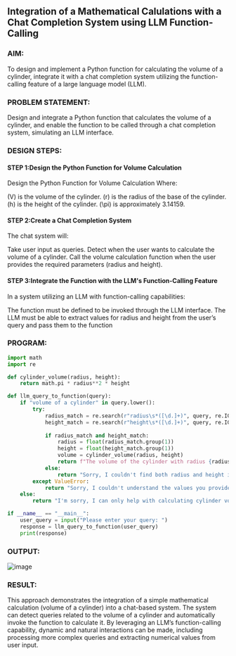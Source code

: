## Integration of a Mathematical Calulations with a Chat Completion System using LLM Function-Calling

### AIM:
To design and implement a Python function for calculating the volume of a cylinder, integrate it with a chat completion system utilizing the function-calling feature of a large language model (LLM).

### PROBLEM STATEMENT:
Design and integrate a Python function that calculates the volume of a cylinder, and enable the function to be called through a chat completion system, simulating an LLM interface.

### DESIGN STEPS:

#### STEP 1:Design the Python Function for Volume Calculation
Design the Python Function for Volume Calculation
Where:

(V) is the volume of the cylinder.
(r) is the radius of the base of the cylinder.
(h) is the height of the cylinder.
(\pi) is approximately 3.14159.

#### STEP 2:Create a Chat Completion System
The chat system will:

Take user input as queries.
Detect when the user wants to calculate the volume of a cylinder.
Call the volume calculation function when the user provides the required parameters (radius and height).

#### STEP 3:Integrate the Function with the LLM's Function-Calling Feature
In a system utilizing an LLM with function-calling capabilities:

The function must be defined to be invoked through the LLM interface.
The LLM must be able to extract values for radius and height from the user’s query and pass them to the function
### PROGRAM:
```python
import math
import re

def cylinder_volume(radius, height):
    return math.pi * radius**2 * height

def llm_query_to_function(query):
    if "volume of a cylinder" in query.lower():
        try:
            radius_match = re.search(r"radius\s*([\d.]+)", query, re.IGNORECASE)
            height_match = re.search(r"height\s*([\d.]+)", query, re.IGNORECASE)
            
            if radius_match and height_match:
                radius = float(radius_match.group(1))
                height = float(height_match.group(1))
                volume = cylinder_volume(radius, height)
                return f"The volume of the cylinder with radius {radius} units and height {height} units is {volume:.2f} cubic units."
            else:
                return "Sorry, I couldn't find both radius and height in the query. Please make sure to specify both."
        except ValueError:
            return "Sorry, I couldn't understand the values you provided. Please specify the radius and height clearly."
    else:
        return "I'm sorry, I can only help with calculating cylinder volumes."

if __name__ == "__main__":
    user_query = input("Please enter your query: ")
    response = llm_query_to_function(user_query)
    print(response)
``` 
### OUTPUT:
![image](https://github.com/user-attachments/assets/a56226e0-f106-4a61-b577-3006869bf5bf)


### RESULT:
This approach demonstrates the integration of a simple mathematical calculation (volume of a cylinder) into a chat-based system. The system can detect queries related to the volume of a cylinder and automatically invoke the function to calculate it. By leveraging an LLM’s function-calling capability, dynamic and natural interactions can be made, including processing more complex queries and extracting numerical values from user input.
